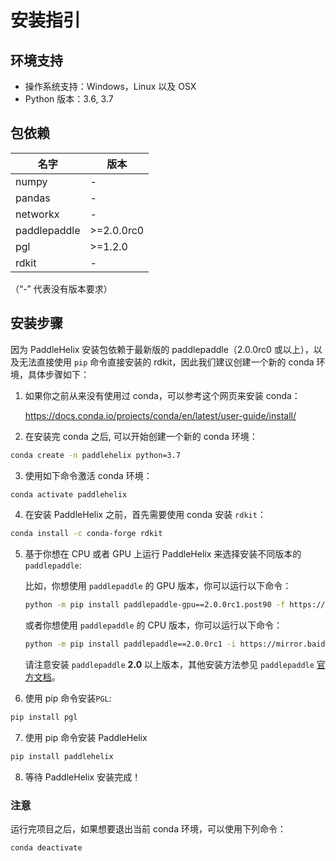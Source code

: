 # 安装指引

## 环境支持

* 操作系统支持：Windows，Linux 以及 OSX
* Python 版本：3.6, 3.7

## 包依赖

| 名字 | 版本 |
| ---- | ---- |
| numpy | - |
| pandas | - |
| networkx | - |
| paddlepaddle | \>=2.0.0rc0 |
| pgl | \>=1.2.0 |
| rdkit | - |

（“-” 代表没有版本要求）

## 安装步骤

因为 PaddleHelix 安装包依赖于最新版的 paddlepaddle（2.0.0rc0 或以上），以及无法直接使用 `pip` 命令直接安装的 rdkit，因此我们建议创建一个新的 conda 环境，具体步骤如下：

1. 如果你之前从来没有使用过 conda，可以参考这个网页来安装 conda：

   https://docs.conda.io/projects/conda/en/latest/user-guide/install/

2. 在安装完 conda 之后, 可以开始创建一个新的 conda 环境：

```bash
conda create -n paddlehelix python=3.7
```

3. 使用如下命令激活 conda 环境：

```bash
conda activate paddlehelix
```

4. 在安装 PaddleHelix 之前，首先需要使用 conda 安装 `rdkit`：
```bash
conda install -c conda-forge rdkit
```
5. 基于你想在 CPU 或者 GPU 上运行 PaddleHelix 来选择安装不同版本的 `paddlepaddle`:

   比如，你想使用 `paddlepaddle` 的 GPU 版本，你可以运行以下命令：

   ```bash
   python -m pip install paddlepaddle-gpu==2.0.0rc1.post90 -f https://paddlepaddle.org.cn/whl/stable.html
   ```

   或者你想使用 `paddlepaddle` 的 CPU 版本，你可以运行以下命令：

   ```bash
   python -m pip install paddlepaddle==2.0.0rc1 -i https://mirror.baidu.com/pypi/simple
   ```

   请注意安装 `paddlepaddle` **2.0** 以上版本，其他安装方法参见 `paddlepaddle` [官方文档](https://www.paddlepaddle.org.cn/documentation/docs/zh/2.0-rc1/install/index_cn.html)。

6. 使用 pip 命令安装`PGL`:
```bash
pip install pgl
```

7. 使用 pip 命令安装 PaddleHelix
```bash
pip install paddlehelix
```

8. 等待 PaddleHelix 安装完成！

### 注意
运行完项目之后，如果想要退出当前 conda 环境，可以使用下列命令：
```bash
conda deactivate
```
